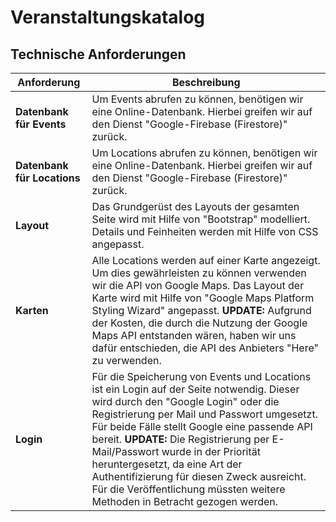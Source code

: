# Veranstaltungskatalog

## Technische Anforderungen

| Anforderung                 | Beschreibung                                                                                                                                                                                                                                                                                                                                                                                                                                                                   |
| --------------------------- | ------------------------------------------------------------------------------------------------------------------------------------------------------------------------------------------------------------------------------------------------------------------------------------------------------------------------------------------------------------------------------------------------------------------------------------------------------------------------------ |
| **Datenbank für Events**    | Um Events abrufen zu können, benötigen wir eine Online-Datenbank. Hierbei greifen wir auf den Dienst "Google-Firebase (Firestore)" zurück.                                                                                                                                                                                                                                                                                                                                     |
| **Datenbank für Locations** | Um Locations abrufen zu können, benötigen wir eine Online-Datenbank. Hierbei greifen wir auf den Dienst "Google-Firebase (Firestore)" zurück.                                                                                                                                                                                                                                                                                                                                  |
| **Layout**                  | Das Grundgerüst des Layouts der gesamten Seite wird mit Hilfe von "Bootstrap" modelliert. Details und Feinheiten werden mit Hilfe von CSS angepasst.                                                                                                                                                                                                                                                                                                                           |
| **Karten**                  | Alle Locations werden auf einer Karte angezeigt. Um dies gewährleisten zu können verwenden wir die API von Google Maps. Das Layout der Karte wird mit Hilfe von "Google Maps Platform Styling Wizard" angepasst. **UPDATE:** Aufgrund der Kosten, die durch die Nutzung der Google Maps API entstanden wären, haben wir uns dafür entschieden, die API des Anbieters "Here" zu verwenden.                                                                                      |
| **Login**                   | Für die Speicherung von Events und Locations ist ein Login auf der Seite notwendig. Dieser wird durch den "Google Login" oder die Registrierung per Mail und Passwort umgesetzt. Für beide Fälle stellt Google eine passende API bereit. **UPDATE:** Die Registrierung per E-Mail/Passwort wurde in der Priorität heruntergesetzt, da eine Art der Authentifizierung für diesen Zweck ausreicht. Für die Veröffentlichung müssten weitere Methoden in Betracht gezogen werden. |
